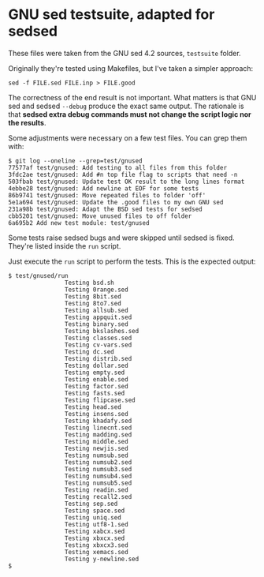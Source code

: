 GNU sed testsuite, adapted for sedsed
=====================================

These files were taken from the GNU sed 4.2 sources, `testsuite` folder.

Originally they're tested using Makefiles, but I've taken a simpler approach:

	sed -f FILE.sed FILE.inp > FILE.good

The correctness of the end result is not important. What matters is that GNU sed and sedsed `--debug` produce the exact same output. The rationale is that **sedsed extra debug commands must not change the script logic nor the results**.

Some adjustments were necessary on a few test files. You can grep them with:

```console
$ git log --oneline --grep=test/gnused
77577af test/gnused: Add testing to all files from this folder
3fdc2ae test/gnused: Add #n top file flag to scripts that need -n
503fbab test/gnused: Update test OK result to the long lines format
4ebbe28 test/gnused: Add newline at EOF for some tests
86b9741 test/gnused: Move repeated files to folder 'off'
5e1a694 test/gnused: Update the .good files to my own GNU sed
231a98b test/gnused: Adapt the BSD sed tests for sedsed
cbb5201 test/gnused: Move unused files to off folder
6a695b2 Add new test module: test/gnused
```

Some tests raise sedsed bugs and were skipped until sedsed is fixed. They're listed inside the `run` script.

Just execute the `run` script to perform the tests.
This is the expected output:

```console
$ test/gnused/run
                Testing bsd.sh
                Testing 0range.sed
                Testing 8bit.sed
                Testing 8to7.sed
                Testing allsub.sed
                Testing appquit.sed
                Testing binary.sed
                Testing bkslashes.sed
                Testing classes.sed
                Testing cv-vars.sed
                Testing dc.sed
                Testing distrib.sed
                Testing dollar.sed
                Testing empty.sed
                Testing enable.sed
                Testing factor.sed
                Testing fasts.sed
                Testing flipcase.sed
                Testing head.sed
                Testing insens.sed
                Testing khadafy.sed
                Testing linecnt.sed
                Testing madding.sed
                Testing middle.sed
                Testing newjis.sed
                Testing numsub.sed
                Testing numsub2.sed
                Testing numsub3.sed
                Testing numsub4.sed
                Testing numsub5.sed
                Testing readin.sed
                Testing recall2.sed
                Testing sep.sed
                Testing space.sed
                Testing uniq.sed
                Testing utf8-1.sed
                Testing xabcx.sed
                Testing xbxcx.sed
                Testing xbxcx3.sed
                Testing xemacs.sed
                Testing y-newline.sed
$
```
